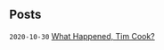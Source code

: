 <link rel="canonical" href="http://bk-teal.com/"/>

## Posts


`2020-10-30` [What Happened, Tim Cook?](/w/timcook) 

